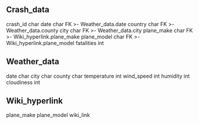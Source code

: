 Crash_data
--
crash_id  char
date char FK >- Weather_data.date
country char FK >- Weather_data.county
city char FK >- Weather_data.city
plane_make char FK >- Wiki_hyperlink.plane_make
plane_model char FK >- Wiki_hyperlink.plane_model
fatalities int



Weather_data
--
date char
city char
county char
temperature int
wind_speed int
humidity int
cloudiness int


Wiki_hyperlink
--
plane_make
plane_model
wiki_link
